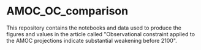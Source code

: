 # AMOC_OC_comparison
This repository contains the notebooks and data used to produce the figures and values in the article called "Observational constraint applied to the AMOC projections indicate substantial weakening before 2100".

